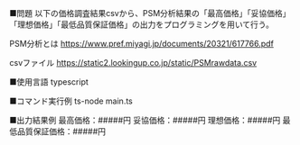 ■問題
以下の価格調査結果csvから、PSM分析結果の「最高価格」「妥協価格」「理想価格」「最低品質保証価格」の出力をプログラミングを用いて行う。
 
PSM分析とは
https://www.pref.miyagi.jp/documents/20321/617766.pdf
 
csvファイル
https://static2.lookingup.co.jp/static/PSMrawdata.csv
 
■使用言語
typescript
 
■コマンド実行例
ts-node main.ts
 
■出力結果例
最高価格：#####円
妥協価格：#####円
理想価格：#####円
最低品質保証価格：#####円
